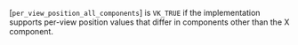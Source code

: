 [`per_view_position_all_components`] is `VK_TRUE` if the
implementation supports per-view position values that differ in
components other than the X component.